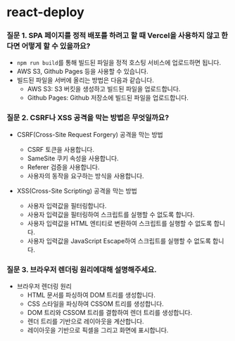 # react-deploy

### 질문 1. SPA 페이지를 정적 배포를 하려고 할 때 Vercel을 사용하지 않고 한다면 어떻게 할 수 있을까요?

- `npm run build`를 통해 빌드된 파일을 정적 호스팅 서비스에 업로드하면 됩니다.
- AWS S3, Github Pages 등을 사용할 수 있습니다.
- 빌드된 파일을 서버에 올리는 방법은 다음과 같습니다.
  - AWS S3: S3 버킷을 생성하고 빌드된 파일을 업로드합니다.
  - Github Pages: Github 저장소에 빌드된 파일을 업로드합니다.

### 질문 2. CSRF나 XSS 공격을 막는 방법은 무엇일까요?

- CSRF(Cross-Site Request Forgery) 공격을 막는 방법

  - CSRF 토큰을 사용합니다.
  - SameSite 쿠키 속성을 사용합니다.
  - Referer 검증을 사용합니다.
  - 사용자의 동작을 요구하는 방식을 사용합니다.

- XSS(Cross-Site Scripting) 공격을 막는 방법
  - 사용자 입력값을 필터링합니다.
  - 사용자 입력값을 필터링하여 스크립트를 실행할 수 없도록 합니다.
  - 사용자 입력값을 HTML 엔티티로 변환하여 스크립트를 실행할 수 없도록 합니다.
  - 사용자 입력값을 JavaScript Escape하여 스크립트를 실행할 수 없도록 합니다.

### 질문 3. 브라우저 렌더링 원리에대해 설명해주세요.

- 브라우저 렌더링 원리
  - HTML 문서를 파싱하여 DOM 트리를 생성합니다.
  - CSS 스타일을 파싱하여 CSSOM 트리를 생성합니다.
  - DOM 트리와 CSSOM 트리를 결합하여 렌더 트리를 생성합니다.
  - 렌더 트리를 기반으로 레이아웃을 계산합니다.
  - 레이아웃을 기반으로 픽셀을 그리고 화면에 표시합니다.
